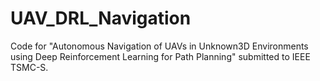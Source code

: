 # UAV_DRL_Navigation

Code for "Autonomous Navigation of UAVs in Unknown3D Environments using Deep Reinforcement Learning for Path Planning" submitted to IEEE TSMC-S.
